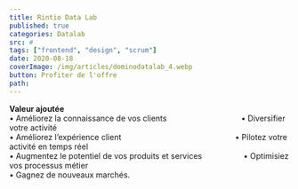 ```yaml
---
title: Rintio Data Lab
published: true
categories: Datalab
src: #
tags: ["frontend", "design", "scrum"]
date: 2020-08-18
coverImage: /img/articles/dominodatalab_4.webp
button: Profiter de l'offre
path:
---
```


**Valeur ajoutée**    
• Améliorez la connaissance de vos clients     &nbsp;&nbsp;&nbsp;&nbsp;&nbsp;&nbsp;&nbsp;&nbsp;&nbsp;&nbsp;&nbsp;&nbsp;&nbsp;&nbsp;&nbsp;&nbsp;&nbsp;&nbsp;&nbsp;&nbsp;&nbsp;&nbsp;&nbsp;&nbsp;&nbsp;&nbsp;&nbsp;&nbsp;&nbsp;&nbsp;&nbsp;&nbsp;  • Diversifier votre activité <br />
• Améliorez l’expérience client     &nbsp;&nbsp;&nbsp;&nbsp;&nbsp;&nbsp;&nbsp;&nbsp;&nbsp;&nbsp;&nbsp;&nbsp;&nbsp;&nbsp;&nbsp;&nbsp;&nbsp;&nbsp;&nbsp;&nbsp;&nbsp;&nbsp;&nbsp;&nbsp;&nbsp;&nbsp;&nbsp;&nbsp;&nbsp;&nbsp;&nbsp;&nbsp;&nbsp;&nbsp;&nbsp;&nbsp;&nbsp;&nbsp;&nbsp;&nbsp;&nbsp;&nbsp;&nbsp;&nbsp;&nbsp;&nbsp;&nbsp;&nbsp;&nbsp;&nbsp;  • Pilotez votre activité en temps réel <br />
• Augmentez le potentiel de vos produits et services     &nbsp;&nbsp;&nbsp;&nbsp;&nbsp;&nbsp;&nbsp;&nbsp;&nbsp;&nbsp;&nbsp;&nbsp;&nbsp;&nbsp;&nbsp;&nbsp;&nbsp;  • Optimisiez vos processus métier <br />
• Gagnez de nouveaux marchés.